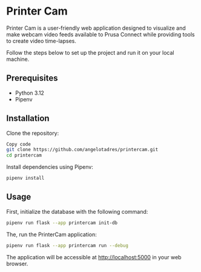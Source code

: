 # Printer Cam

Printer Cam is a user-friendly web application designed to visualize and make webcam video feeds available to Prusa Connect while providing tools to create video time-lapses.

Follow the steps below to set up the project and run it on your local machine.

## Prerequisites

- Python 3.12
- Pipenv

## Installation

Clone the repository:

```bash
Copy code
git clone https://github.com/angelotadres/printercam.git
cd printercam
```

Install dependencies using Pipenv:

```bash
pipenv install
```

## Usage

First, initialize the database with the following command:

```bash
pipenv run flask --app printercam init-db
```

The, run the PrinterCam application:

```bash
pipenv run flask --app printercam run --debug
```

The application will be accessible at <http://localhost:5000> in your web browser.
